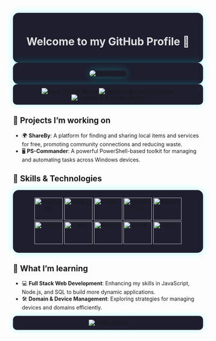 <div align="center" style="background-color:#1e1e2f; padding:20px; border-radius:15px; box-shadow: 0px 0px 20px rgba(0, 255, 255, 0.3);">
  <h1 style="color: #e0e0e0;">Welcome to my GitHub Profile 👋</h1>
</div>

<div align="center" style="background-color:#1e1e2f; padding:20px; border-radius:15px; box-shadow: 0px 0px 20px rgba(0, 255, 255, 0.3);">
  <img src="https://github-readme-stats.vercel.app/api?username=Mr3ENTLEY&show_icons=true&theme=radical&bg_color=0d1117&title_color=58a6ff&text_color=c9d1d9&icon_color=79ff97&hide_border=true" alt="GitHub Stats" style="border-radius:15px; box-shadow: 0px 0px 20px rgba(0, 255, 255, 0.3);">
</div>

<div align="center" style="background-color:#1e1e2f; padding:10px; border-radius:10px; box-shadow: 0px 0px 15px rgba(0, 255, 255, 0.3);">
  <img src="https://img.shields.io/badge/Open%20Source-%E2%9C%94%EF%B8%8F-blue?style=for-the-badge&logo=open-source&logoColor=white" alt="Open Source Badge">
  <img src="https://img.shields.io/badge/Continuous%20Learning-%E2%9C%85-green?style=for-the-badge&logo=learning&logoColor=white" alt="Continuous Learning Badge">
  <img src="https://img.shields.io/badge/Projects-In%20Progress-yellow?style=for-the-badge&logo=projects&logoColor=white" alt="Projects In Progress Badge">
</div>

## 🔭 Projects I’m working on
- 🌍 **ShareBy**: A platform for finding and sharing local items and services for free, promoting community connections and reducing waste.
- 🖥️ **PS-Commander**: A powerful PowerShell-based toolkit for managing and automating tasks across Windows devices.

## 🚀 Skills & Technologies
<div align="center" style="background-color:#1e1e2f; padding:20px; border-radius:15px; box-shadow: 0px 0px 20px rgba(0, 255, 255, 0.3);">
  <img src="https://upload.wikimedia.org/wikipedia/commons/9/99/Unofficial_JavaScript_logo_2.svg" width="75" height="60" alt="JavaScript">
  <img src="https://upload.wikimedia.org/wikipedia/commons/d/d9/Node.js_logo.svg" width="75" height="60" alt="Node.js">
  <img src="https://upload.wikimedia.org/wikipedia/commons/8/87/Sql_data_base_with_logo.png" width="75" height="60" alt="SQL">
  <img src="https://raw.githubusercontent.com/PowerShell/PowerShell/master/assets/Powershell_256.png" width="75" height="60" alt="PowerShell">
  <img src="https://upload.wikimedia.org/wikipedia/commons/a/ab/Logo-ubuntu_cof-orange-hex.svg" width="75" height="60" alt="Ubuntu">
  <img src="https://upload.wikimedia.org/wikipedia/commons/0/0d/C_Sharp_logo.svg" width="75" height="60" alt="C#">
  <img src="https://upload.wikimedia.org/wikipedia/commons/2/2e/.NET_Core_Logo.svg" width="75" height="60" alt=".NET">
  <img src="https://upload.wikimedia.org/wikipedia/commons/2/27/Python_logo_2014.svg" width="75" height="60" alt="Python">
  <img src="https://upload.wikimedia.org/wikipedia/commons/6/61/HTML5_logo_and_wordmark.svg" width="75" height="60" alt="HTML">
  <img src="https://upload.wikimedia.org/wikipedia/commons/6/62/CSS3_logo_and_wordmark.svg" width="75" height="60" alt="CSS">
</div>

## 🌱 What I’m learning
- 💻 **Full Stack Web Development**: Enhancing my skills in JavaScript, Node.js, and SQL to build more dynamic applications.
- 🛠️ **Domain & Device Management**: Exploring strategies for managing devices and domains efficiently.

<div align="center" style="background-color:#1e1e2f; padding:10px; border-radius:10px; box-shadow: 0px 0px 15px rgba(0, 255, 255, 0.3);">
  <img src="https://komarev.com/ghpvc/?username=Mr3ENTLEY&color=blue" alt="Profile Views">
</div>
